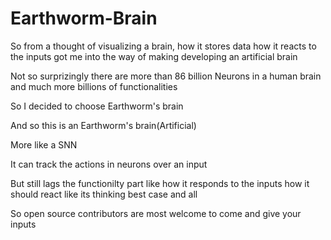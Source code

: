 # Earthworm-Brain

So from a thought of visualizing a brain, how it stores data how it reacts to the inputs got me into the way of making developing an artificial brain 


Not so surprizingly there are more than 86 billion Neurons in a human brain and much more billions of functionalities 

So I decided to choose Earthworm's brain

And so this is an Earthworm's brain(Artificial)

More like a SNN

It can track the actions in neurons over an input


But still lags the functionilty part like how it responds to the inputs how it should react like its thinking best case and all



So open source contributors are most welcome to come and give your inputs